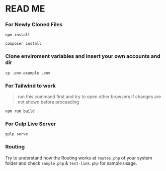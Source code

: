# READ ME

### For Newly Cloned Files
```
npm install
```
```
composer install
```

### Clone enviroment variables and insert your own accounts and dir
```
cp .env.example .env
```

### For Tailwind to work
> run this command first and try to open other browsers if changes are not shown before proceeding
```
npm run build
```


### For Gulp Live Server
```
gulp serve
```

### Routing
Try to understand how the Routing works at `routes.php` of your system folder and check `sample.php` & `test-link.php` for sample usage.
